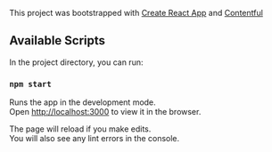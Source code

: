This project was bootstrapped with [Create React App](https://github.com/facebook/create-react-app) and [Contentful](https://www.contentful.com/)

## Available Scripts

In the project directory, you can run:

### `npm start`

Runs the app in the development mode.<br />
Open [http://localhost:3000](http://localhost:3000) to view it in the browser.

The page will reload if you make edits.<br />
You will also see any lint errors in the console.
